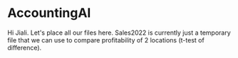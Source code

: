 # AccountingAI

Hi Jiali. Let's place all our files here.
Sales2022 is currently just a temporary file that we can use to compare profitability of 2 locations (t-test of difference).
